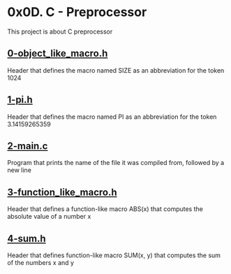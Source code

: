 # 0x0D. C - Preprocessor

This project is about C preprocessor

## [0-object_like_macro.h](./0-object_like_macro.h)

Header that defines the macro named SIZE as an abbreviation for the token 1024

## [1-pi.h](./1-pi.h)

Header that defines the macro named PI as an abbreviation for the token 3.14159265359

## [2-main.c](./2-main.c)

Program that prints the name of the file it was compiled from, followed by a new line

## [3-function_like_macro.h](./3-function_like_macro.h)

Header that defines a function-like macro ABS(x) that computes the absolute value of a number x

## [4-sum.h](./4-sum.h)

Header that defines function-like macro SUM(x, y) that computes the sum of the numbers x and y